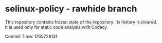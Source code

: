 # selinux-policy - rawhide branch

This repository contains frozen state of the repository.
Its history is cleared. It is used only for static code
analysis with Codacy.

Commit Time: 1705729131